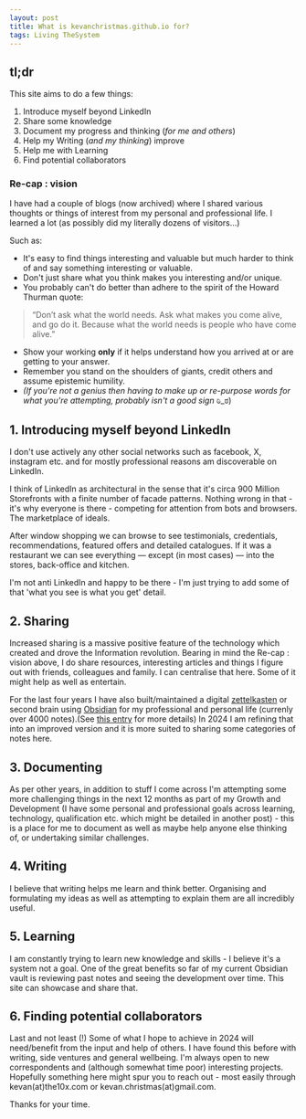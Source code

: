 ```yaml
---
layout: post
title: What is kevanchristmas.github.io for?
tags: Living TheSystem
---
```


## tl;dr

This site aims to do a few things:

1. Introduce myself beyond LinkedIn  
2. Share some knowledge
3. Document my progress and thinking (*for me and others*)
4. Help my Writing (*and my thinking*) improve  
5. Help me with Learning  
6. Find potential collaborators

### Re-cap : vision

I have had a couple of blogs (now archived) where I shared various thoughts or things of interest from my personal and professional life. I learned a lot (as possibly did my literally dozens of visitors...)

Such as:

- It's easy to find things interesting and valuable but much harder to think of and say something interesting or valuable.
- Don't just share what you think makes you interesting and/or unique.
- You probably can't do better than adhere to the spirit of the Howard Thurman quote:

> “Don’t ask what the world needs. Ask what makes you come alive, and go do it. Because what the world needs is people who have come alive.”

- Show your working **only** if it helps understand how you arrived at or are getting to your answer.
- Remember you stand on the shoulders of giants, credit others and assume epistemic humility.
- _(If you're not a genius then having to make up or re-purpose words for what you're attempting, probably isn't a good sign_ ಠಿ_ಠ)

## 1. Introducing myself beyond LinkedIn

I don't use actively any other social networks such as facebook, X, instagram etc. and for mostly professional reasons am discoverable on LinkedIn.

I think of LinkedIn as architectural in the sense that it's circa 900 Million Storefronts with a finite number of facade patterns. Nothing wrong in that - it's why everyone is there - competing for attention from bots and browsers. The marketplace of ideals.

After window shopping we can browse to see testimonials, credentials, recommendations, featured offers and detailed catalogues. If it was a restaurant we can see everything — except (in most cases) — into the stores, back-office and kitchen.

I'm not anti LinkedIn and happy to be there - I'm just trying to add some of that 'what you see is what you get' detail.

## 2. Sharing

Increased sharing is a massive positive feature of the technology which created and drove the Information revolution. Bearing in mind the Re-cap : vision above, I do share resources, interesting articles and things I figure out with friends, colleagues and family. I can centralise that here. Some of it might help as well as entertain.

For the last four years I have also built/maintained a digital [zettelkasten](https://zettelkasten.de/introduction/) or second brain using [Obsidian](https://obsidian.md/) for my professional and personal life (currenly over 4000 notes).(See [this entry](https://kevanchristmas.github.io/2024/02/12/standing-on-one-LEG-and-zettelkasten/) for more details) In 2024 I am refining that into an improved version and it is more suited to sharing some categories of notes here.

## 3. Documenting

As per other years, in addition to stuff I come across I'm attempting some more challenging things in the next 12 months as part of my Growth and Development (I have some personal and professional goals across learning, technology, qualification etc. which might be detailed in another post) - this is a place for me to document as well as maybe help anyone else thinking of, or undertaking similar challenges.

## 4. Writing

I believe that writing helps me learn and think better. Organising and formulating my ideas as well as attempting to explain them are all incredibly useful.

## 5. Learning

I am constantly trying to learn new knowledge and skills - I believe it's a system not a goal. One of the great benefits so far of my current Obsidian vault is reviewing past notes and seeing the development over time. This site can showcase and share that.

## 6. Finding potential collaborators

Last and not least (!) Some of what I hope to achieve in 2024 will need/benefit from the input and help of others. I have found this before with writing, side ventures and general wellbeing. I'm always open to new correspondents and (although somewhat time poor) interesting projects. Hopefully something here might spur you to reach out - most easily through kevan(at)the10x.com or kevan.christmas(at)gmail.com.

Thanks for your time.